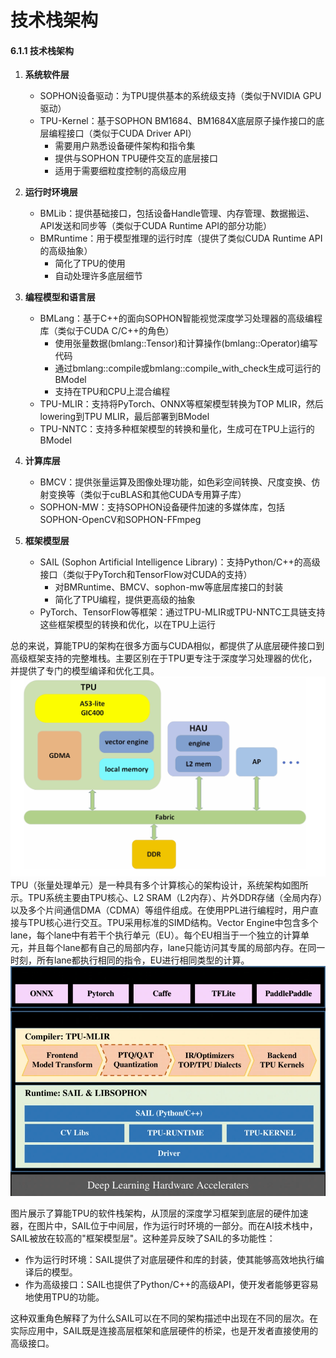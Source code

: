# 技术栈架构
#### 6.1.1 技术栈架构

1. **系统软件层**
   - SOPHON设备驱动：为TPU提供基本的系统级支持（类似于NVIDIA GPU驱动）
   - TPU-Kernel：基于SOPHON BM1684、BM1684X底层原子操作接口的底层编程接口（类似于CUDA Driver API）
     - 需要用户熟悉设备硬件架构和指令集
     - 提供与SOPHON TPU硬件交互的底层接口
     - 适用于需要细粒度控制的高级应用

2. **运行时环境层**
   - BMLib：提供基础接口，包括设备Handle管理、内存管理、数据搬运、API发送和同步等（类似于CUDA Runtime API的部分功能）
   - BMRuntime：用于模型推理的运行时库（提供了类似CUDA Runtime API的高级抽象）
     - 简化了TPU的使用
     - 自动处理许多底层细节

3. **编程模型和语言层**
   - BMLang：基于C++的面向SOPHON智能视觉深度学习处理器的高级编程库（类似于CUDA C/C++的角色）
     - 使用张量数据(bmlang::Tensor)和计算操作(bmlang::Operator)编写代码
     - 通过bmlang::compile或bmlang::compile_with_check生成可运行的BModel
     - 支持在TPU和CPU上混合编程
   - TPU-MLIR：支持将PyTorch、ONNX等框架模型转换为TOP MLIR，然后lowering到TPU MLIR，最后部署到BModel
   - TPU-NNTC：支持多种框架模型的转换和量化，生成可在TPU上运行的BModel
4. **计算库层**
   - BMCV：提供张量运算及图像处理功能，如色彩空间转换、尺度变换、仿射变换等（类似于cuBLAS和其他CUDA专用算子库）
   - SOPHON-MW：支持SOPHON设备硬件加速的多媒体库，包括SOPHON-OpenCV和SOPHON-FFmpeg

5. **框架模型层**
   - SAIL (Sophon Artificial Intelligence Library)：支持Python/C++的高级接口（类似于PyTorch和TensorFlow对CUDA的支持）
     - 对BMRuntime、BMCV、sophon-mw等底层库接口的封装
     - 简化了TPU编程，提供更高级的抽象
   - PyTorch、TensorFlow等框架：通过TPU-MLIR或TPU-NNTC工具链支持这些框架模型的转换和优化，以在TPU上运行


总的来说，算能TPU的架构在很多方面与CUDA相似，都提供了从底层硬件接口到高级框架支持的完整堆栈。主要区别在于TPU更专注于深度学习处理器的优化，并提供了专门的模型编译和优化工具。
![alt text](../../img/TPU.png)
TPU（张量处理单元）是一种具有多个计算核心的架构设计，系统架构如图所示。TPU系统主要由TPU核心、L2 SRAM（L2内存）、片外DDR存储（全局内存）以及多个片间通信DMA（CDMA）等组件组成。在使用PPL进行编程时，用户直接与TPU核心进行交互。TPU采用标准的SIMD结构。Vector Engine中包含多个lane，每个lane中有若干个执行单元（EU）。每个EU相当于一个独立的计算单元，并且每个lane都有自己的局部内存，lane只能访问其专属的局部内存。在同一时刻，所有lane都执行相同的指令，EU进行相同类型的计算。
![alt text](../../img/ONNX.webp)

图片展示了算能TPU的软件栈架构，从顶层的深度学习框架到底层的硬件加速器，在图片中，SAIL位于中间层，作为运行时环境的一部分。而在AI技术栈中，SAIL被放在较高的"框架模型层"。这种差异反映了SAIL的多功能性：
   - 作为运行时环境：SAIL提供了对底层硬件和库的封装，使其能够高效地执行编译后的模型。
   - 作为高级接口：SAIL也提供了Python/C++的高级API，使开发者能够更容易地使用TPU的功能。

这种双重角色解释了为什么SAIL可以在不同的架构描述中出现在不同的层次。在实际应用中，SAIL既是连接高层框架和底层硬件的桥梁，也是开发者直接使用的高级接口。
